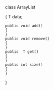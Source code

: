  class ArrayList<T>
 
{
    T data;

    public void add()
    {
    }
    public void remove()
    {
    }
    public  T get()
    {
    }
    public int size()
    {
    }
    
}
